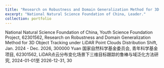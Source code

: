 ```yaml
---
title: "Research on Robustness and Domain Generalization Method for 3D Object Tracking under LiDAR Point Clouds Distribution Shift"
excerpt: "National Natural Science Foundation of China, Leader."
collection: portfolio
---
```


National Natural Science Foundation of China, Youth Science Foundation Project, 62301562, Research on Robustness and Domain Generalization Method for 3D Object
Tracking under LiDAR Point Clouds Distribution Shift, Jan. 2024 - Dec. 2026, 300000 Yuan
国家自然科学基金委员会, 青年科学基金项目, 62301562, LiDAR点云分布变化场景下三维目标跟踪的鲁棒与域泛化方法研究, 2024-01-01至 2026-12-31, 30